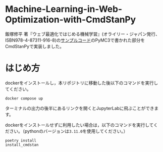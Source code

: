 # Machine-Learning-in-Web-Optimization-with-CmdStanPy

飯塚修平 著『ウェブ最適化ではじめる機械学習』(オライリー・ジャパン発行、 ISBN978-4-87311-916-8)の[サンプルコード](https://www.oreilly.co.jp/books/9784873119168/)のPyMC3で書かれた部分をCmdStanPyで実装しました。

# はじめ方
dockerをインストールし，本リポジトリに移動した後以下のコマンドを実行してください。
```
docker compose up
```
ターミナルの出力の後半にあるリンクを開くとJupyterLabに飛ぶことができます。

dockerをインストールせずに利用したい場合は，以下のコマンドを実行してください。（pythonのバージョンは`3.11.0`を使用してください。）
```
poetry install
install_cmdstan
```
